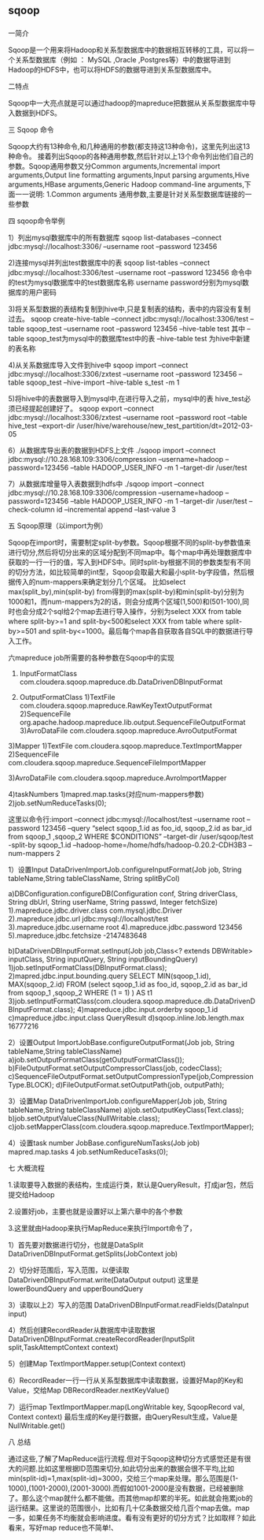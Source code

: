 ## sqoop

###

一简介

Sqoop是一个用来将Hadoop和关系型数据库中的数据相互转移的工具，可以将一个关系型数据库（例如 ： MySQL ,Oracle ,Postgres等）中的数据导进到Hadoop的HDFS中，也可以将HDFS的数据导进到关系型数据库中。

二特点

Sqoop中一大亮点就是可以通过hadoop的mapreduce把数据从关系型数据库中导入数据到HDFS。

三 Sqoop 命令

Sqoop大约有13种命令,和几种通用的参数(都支持这13种命令)，这里先列出这13种命令。
接着列出Sqoop的各种通用参数,然后针对以上13个命令列出他们自己的参数。Sqoop通用参数又分Common arguments,Incremental import arguments,Output line formatting arguments,Input parsing arguments,Hive arguments,HBase arguments,Generic Hadoop command-line arguments,下面一一说明:
1.Common arguments
通用参数,主要是针对关系型数据库链接的一些参数

四  sqoop命令举例

1）列出mysql数据库中的所有数据库
sqoop list-databases –connect jdbc:mysql://localhost:3306/ –username root –password 123456


2)连接mysql并列出test数据库中的表
sqoop list-tables –connect jdbc:mysql://localhost:3306/test –username root –password 123456
命令中的test为mysql数据库中的test数据库名称 username password分别为mysql数据库的用户密码


3)将关系型数据的表结构复制到hive中,只是复制表的结构，表中的内容没有复制过去。
sqoop create-hive-table –connect jdbc:mysql://localhost:3306/test
–table sqoop_test –username root –password 123456 –hive-table
test
其中 –table sqoop_test为mysql中的数据库test中的表 –hive-table
test 为hive中新建的表名称


4)从关系数据库导入文件到hive中
sqoop import –connect jdbc:mysql://localhost:3306/zxtest –username
root –password 123456 –table sqoop_test –hive-import –hive-table
s_test -m 1


5)将hive中的表数据导入到mysql中,在进行导入之前，mysql中的表
hive_test必须已经提起创建好了。
sqoop export –connect jdbc:mysql://localhost:3306/zxtest –username
root –password root –table hive_test –export-dir
/user/hive/warehouse/new_test_partition/dt=2012-03-05


6）从数据库导出表的数据到HDFS上文件
./sqoop import –connect
jdbc:mysql://10.28.168.109:3306/compression –username=hadoop
–password=123456 –table HADOOP_USER_INFO -m 1 –target-dir
/user/test


7）从数据库增量导入表数据到hdfs中
./sqoop import –connect jdbc:mysql://10.28.168.109:3306/compression
–username=hadoop –password=123456 –table HADOOP_USER_INFO -m 1
–target-dir /user/test  –check-column id –incremental append
–last-value 3

五 Sqoop原理（以import为例）

Sqoop在import时，需要制定split-by参数。Sqoop根据不同的split-by参数值来进行切分,然后将切分出来的区域分配到不同map中。每个map中再处理数据库中获取的一行一行的值，写入到HDFS中。同时split-by根据不同的参数类型有不同的切分方法，如比较简单的int型，Sqoop会取最大和最小split-by字段值，然后根据传入的num-mappers来确定划分几个区域。 比如select max(split_by),min(split-by) from得到的max(split-by)和min(split-by)分别为1000和1，而num-mappers为2的话，则会分成两个区域(1,500)和(501-100),同时也会分成2个sql给2个map去进行导入操作，分别为select XXX from table where split-by>=1 and split-by<500和select XXX from table where split-by>=501 and split-by<=1000。最后每个map各自获取各自SQL中的数据进行导入工作。

六mapreduce job所需要的各种参数在Sqoop中的实现

1) InputFormatClass
com.cloudera.sqoop.mapreduce.db.DataDrivenDBInputFormat

2) OutputFormatClass
1)TextFile
com.cloudera.sqoop.mapreduce.RawKeyTextOutputFormat
2)SequenceFile
org.apache.hadoop.mapreduce.lib.output.SequenceFileOutputFormat
3)AvroDataFile
com.cloudera.sqoop.mapreduce.AvroOutputFormat


3)Mapper
1)TextFile
com.cloudera.sqoop.mapreduce.TextImportMapper                 
2)SequenceFile
com.cloudera.sqoop.mapreduce.SequenceFileImportMapper        

3)AvroDataFile
com.cloudera.sqoop.mapreduce.AvroImportMapper

4)taskNumbers
1)mapred.map.tasks(对应num-mappers参数)   
2)job.setNumReduceTasks(0);

这里以命令行:import –connect jdbc:mysql://localhost/test  –username root –password 123456 –query “select sqoop_1.id as foo_id, sqoop_2.id as bar_id from sqoop_1 ,sqoop_2  WHERE $CONDITIONS” –target-dir /user/sqoop/test -split-by sqoop_1.id   –hadoop-home=/home/hdfs/hadoop-0.20.2-CDH3B3  –num-mappers 2


1）设置Input
DataDrivenImportJob.configureInputFormat(Job job, String tableName,String tableClassName, String splitByCol)

a)DBConfiguration.configureDB(Configuration conf, String driverClass,     String dbUrl, String userName, String passwd, Integer fetchSize)
1).mapreduce.jdbc.driver.class com.mysql.jdbc.Driver
2).mapreduce.jdbc.url  jdbc:mysql://localhost/test              
3).mapreduce.jdbc.username  root
4).mapreduce.jdbc.password  123456
5).mapreduce.jdbc.fetchsize -2147483648

b)DataDrivenDBInputFormat.setInput(Job job,Class<? extends DBWritable> inputClass, String inputQuery, String inputBoundingQuery)
1)job.setInputFormatClass(DBInputFormat.class);                 
2)mapred.jdbc.input.bounding.query SELECT MIN(sqoop_1.id), MAX(sqoop_2.id) FROM (select sqoop_1.id as foo_id, sqoop_2.id as bar_id from sqoop_1 ,sqoop_2  WHERE  (1 = 1) ) AS t1
3)job.setInputFormatClass(com.cloudera.sqoop.mapreduce.db.DataDrivenDBInputFormat.class);
4)mapreduce.jdbc.input.orderby sqoop_1.id
c)mapreduce.jdbc.input.class QueryResult
d)sqoop.inline.lob.length.max 16777216

2）设置Output
ImportJobBase.configureOutputFormat(Job job, String tableName,String tableClassName)
a)job.setOutputFormatClass(getOutputFormatClass());               
b)FileOutputFormat.setOutputCompressorClass(job, codecClass);
c)SequenceFileOutputFormat.setOutputCompressionType(job,CompressionType.BLOCK);
d)FileOutputFormat.setOutputPath(job, outputPath);


3）设置Map
DataDrivenImportJob.configureMapper(Job job, String tableName,String tableClassName)
     a)job.setOutputKeyClass(Text.class);
     b)job.setOutputValueClass(NullWritable.class);
c)job.setMapperClass(com.cloudera.sqoop.mapreduce.TextImportMapper);

4）设置task number
JobBase.configureNumTasks(Job job)
mapred.map.tasks 4
job.setNumReduceTasks(0);

七 大概流程

1.读取要导入数据的表结构，生成运行类，默认是QueryResult，打成jar包，然后提交给Hadoop

2.设置好job，主要也就是设置好以上第六章中的各个参数

3.这里就由Hadoop来执行MapReduce来执行Import命令了，

1）首先要对数据进行切分，也就是DataSplit
DataDrivenDBInputFormat.getSplits(JobContext job)

2）切分好范围后，写入范围，以便读取
DataDrivenDBInputFormat.write(DataOutput output) 这里是lowerBoundQuery and  upperBoundQuery

3）读取以上2）写入的范围
DataDrivenDBInputFormat.readFields(DataInput input)

4）然后创建RecordReader从数据库中读取数据
DataDrivenDBInputFormat.createRecordReader(InputSplit split,TaskAttemptContext context)

5）创建Map
TextImportMapper.setup(Context context)

6）RecordReader一行一行从关系型数据库中读取数据，设置好Map的Key和Value，交给Map
DBRecordReader.nextKeyValue()

7）运行map
TextImportMapper.map(LongWritable key, SqoopRecord val, Context context)
最后生成的Key是行数据，由QueryResult生成，Value是NullWritable.get()

八 总结

通过这些,了解了MapReduce运行流程.但对于Sqoop这种切分方式感觉还是有很大的问题.比如这里根据ID范围来切分,如此切分出来的数据会很不平均,比如min(split-id)=1,max(split-id)=3000，交给三个map来处理。那么范围是(1-1000),(1001-2000),(2001-3000).而假如1001-2000是没有数据，已经被删除了。那么这个map就什么都不能做。而其他map却累的半死。如此就会拖累job的运行结果。这里说的范围很小，比如有几十亿条数据交给几百个map去做。map一多，如果任务不均衡就会影响进度。看有没有更好的切分方式？比如取样？如此看来，写好map reduce也不简单!、